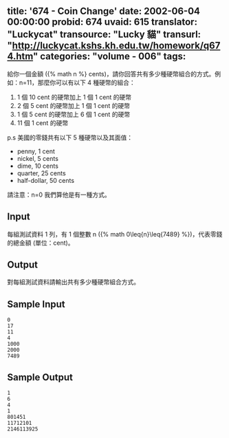 title: '674 - Coin Change'
date: 2002-06-04 00:00:00
probid: 674
uvaid: 615
translator: "Luckycat"
transource: "Lucky 貓"
transurl: "http://luckycat.kshs.kh.edu.tw/homework/q674.htm"
categories: "volume - 006"
tags:
---

給你一個金額 ({% math n %} cents)，請你回答共有多少種硬幣組合的方式。例如：n=11，那麼你可以有以下 4 種硬幣的組合：

1. 1 個 10 cent 的硬幣加上 1 個 1 cent 的硬幣
2. 2 個 5 cent 的硬幣加上 1 個 1 cent 的硬幣
3. 1 個 5 cent 的硬幣加上 6 個 1 cent 的硬幣
4. 11 個 1 cent 的硬幣

p.s 美國的零錢共有以下 5 種硬幣以及其面值：

- penny, 1 cent
- nickel, 5 cents
- dime, 10 cents
- quarter, 25 cents
- half-dollar, 50 cents

請注意：n=0 我們算他是有一種方式。

## Input ##

每組測試資料 1 列，有 1 個整數 n ({% math 0\leq{n}\leq{7489} %})，代表零錢的總金額 (單位：cent)。

## Output ##

對每組測試資料請輸出共有多少種硬幣組合方式。

## Sample Input ##

	0
	17 
	11
	4
	1000
	2000
	7489

## Sample Output ##

	1
	6
	4
	1
	801451
	11712101
	2146113925